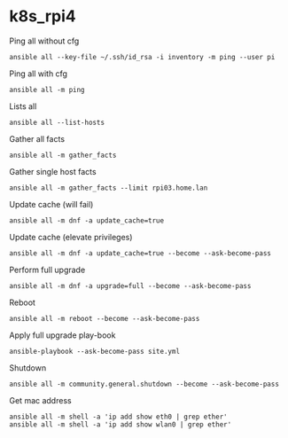 # k8s_rpi4

Ping all without cfg

```
ansible all --key-file ~/.ssh/id_rsa -i inventory -m ping --user pi
```

Ping all with cfg

```
ansible all -m ping
```

Lists all

```
ansible all --list-hosts
```

Gather all facts

```
ansible all -m gather_facts
```

Gather single host facts
```
ansible all -m gather_facts --limit rpi03.home.lan
```

Update cache (will fail)
```
ansible all -m dnf -a update_cache=true
```

Update cache (elevate privileges)
```
ansible all -m dnf -a update_cache=true --become --ask-become-pass
```

Perform full upgrade
```
ansible all -m dnf -a upgrade=full --become --ask-become-pass
```
Reboot
```
ansible all -m reboot --become --ask-become-pass
```

Apply full upgrade play-book
```
ansible-playbook --ask-become-pass site.yml
```

Shutdown
```
ansible all -m community.general.shutdown --become --ask-become-pass
```

Get mac address
```
ansible all -m shell -a 'ip add show eth0 | grep ether'
ansible all -m shell -a 'ip add show wlan0 | grep ether'
```